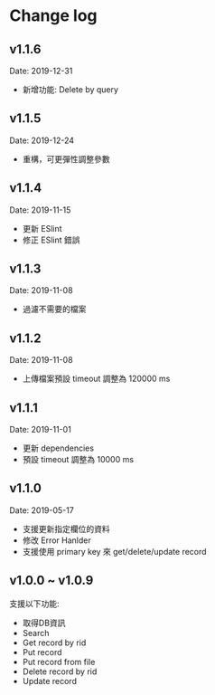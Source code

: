 # Change log

## v1.1.6

Date: 2019-12-31

- 新增功能: Delete by query

## v1.1.5

Date: 2019-12-24

- 重構，可更彈性調整參數

## v1.1.4

Date: 2019-11-15

- 更新 ESlint
- 修正 ESlint 錯誤

## v1.1.3

Date: 2019-11-08

- 過濾不需要的檔案

## v1.1.2

Date: 2019-11-08

- 上傳檔案預設 timeout 調整為 120000 ms

## v1.1.1

Date: 2019-11-01

- 更新 dependencies
- 預設 timeout 調整為 10000 ms

## v1.1.0

Date: 2019-05-17

- 支援更新指定欄位的資料
- 修改 Error Hanlder
- 支援使用 primary key 來 get/delete/update record

## v1.0.0 ~ v1.0.9

支援以下功能:

- 取得DB資訊
- Search
- Get record by rid
- Put record
- Put record from file
- Delete record by rid
- Update record